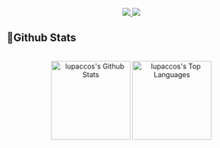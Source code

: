 <p align = "center" >
<a href="https://github.com/DenverCoder1/readme-typing-svg%22%3E<img src="https://readme-typing-svg.herokuapp.com/?lines=✋+Hello+World+!&center=true&title_color=79c0ff%22%3E</a>
</p> 

<p align = "center" > 
<a href="#/"><img src = "https://img.shields.io/badge/-###############-blue?style=flat-square&logo=Linkedin&logoColor=white&link=https://www.linkedin.com/in/#/)" /> </a>
<a href="#"><img src = "https://img.shields.io/badge/-################-purple?style=flat-square&logo=instagram&logoColor=white&link=https://instagram.com/#/)" /></a>
</p>

<h2>📃Github Stats</h2>


<br/>

<div align="center">
    <a href="#"><img alt="lupaccos's Github Stats" src="https://github-readme-stats.vercel.app/api?username=lupacco&show_icons=true&include_all_commits=true&count_private=true&theme=tokyonight&hide_border=true" height="160"/></a>
    <a href="#"><img alt="lupaccos's Top Languages" src="https://github-readme-stats.vercel.app/api/top-langs/?username=lupacco&langs_count=10&layout=compact&theme=tokyonight&hide_border=true&" height="160"/></a>
    <br/>
  </div>
